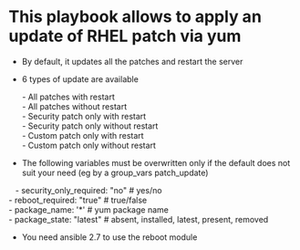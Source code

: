 
This playbook allows to apply an update of RHEL patch via yum
==============================================================

- By default, it updates all the patches and restart the server

- 6 types of update are available

      - All patches with restart      
      - All patches without restart      
      - Security patch only with restart      
      - Security patch only without restart      
      - Custom patch only with restart      
      - Custom patch only without restart      

- The following variables must be overwritten only if the default does not suit your need (eg by a group_vars patch_update)

     - security_only_required: "no" # yes/no   
      - reboot_required: "true"      # true/false   
      - package_name: '*'            # yum package name   
      - package_state: "latest"      # absent, installed, latest, present, removed
    
- You need ansible 2.7 to use the reboot module



